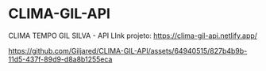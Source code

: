 # CLIMA-GIL-API
CLIMA TEMPO GIL SILVA - API
LInk projeto:  https://clima-gil-api.netlify.app/



https://github.com/Giljared/CLIMA-GIL-API/assets/64940515/827b4b9b-11d5-437f-89d9-d8a8b1255eca

